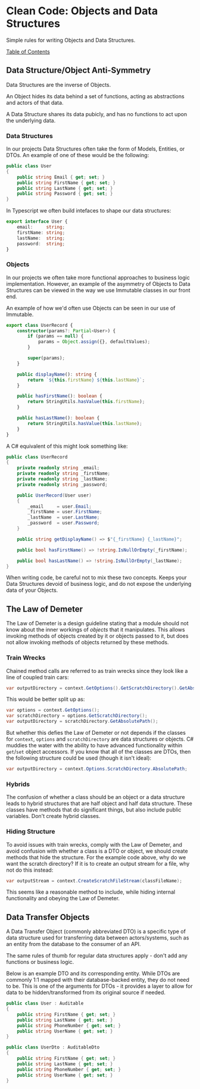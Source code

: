 # Clean Code: Objects and Data Structures

Simple rules for writing Objects and Data Structures.

[Table of Contents](../CLEAN-CODE.md)

## Data Structure/Object Anti-Symmetry

Data Structures are the inverse of Objects.

An Object hides its data behind a set of functions, acting as abstractions and actors of that data.

A Data Structure shares its data pubicly, and has no functions to act upon the underlying data.

### Data Structures

In our projects Data Structures often take the form of Models, Entities, or DTOs. An example of one of these would be the following:

```CS
public class User
{
    public string Email { get; set; }
    public string FirstName { get; set; }
    public string LastName { get; set; }
    public string Password { get; set; }
}
```

In Typescript we often build intefaces to shape our data structures:

```ts
export interface User {
    email:     string;
    firstName: string;
    lastName:  string;
    password:  string;
}
```

### Objects

In our projects we often take more functional approaches to business logic implementation. However, an example of the asymmetry of Objects to Data Structures can be viewed in the way we use Immutable classes in our front end.

An example of how we'd often use Objects can be seen in our use of Immutable.

```ts
export class UserRecord {
    constructor(params?: Partial<User>) {
        if (params == null) {
            params = Object.assign({}, defaultValues);
        }

        super(params);
    }

    public displayName(): string {
        return `${this.firstName} ${this.lastName}`;
    }

    public hasFirstName(): boolean {
        return StringUtils.hasValue(this.firstName);
    }

    public hasLastName(): boolean {
        return StringUtils.hasValue(this.lastName);
    }
}
```

A C# equivalent of this might look something like:

```cs
public class UserRecord
{
    private readonly string _email;
    private readonly string _firstName;
    private readonly string _lastName;
    private readonly string _password;

    public UserRecord(User user)
    {
        _email     = user.Email;
        _firstName = user.FirstName;
        _lastName  = user.LastName;
        _password  = user.Password;
    }

    public string getDisplayName() => $"{_firstName} {_lastName}";

    public bool hasFirstName() => !string.IsNullOrEmpty(_firstName);

    public bool hasLastName() => !string.IsNullOrEmpty(_lastName);
}
```

When writing code, be careful not to mix these two concepts. Keeps your Data Structures devoid of business logic, and do not expose the underlying data of your Objects.

## The Law of Demeter

The Law of Demeter is a design guideline stating that a module should not know about the inner
workings of _objects_ that it manipulates.
This allows invoking methods of objects created by it or objects passed to it, but does not allow
invoking methods of objects returned by these methods.

### Train Wrecks

Chained method calls are referred to as train wrecks since they look like a line of
coupled train cars:

```csharp
var outputDirectory = context.GetOptions().GetScratchDirectory().GetAbsolutePath();
```

This would be better split up as:

```csharp
var options = context.GetOptions();
var scratchDirectory = options.GetScratchDirectory();
var outputDirectory = scratchDirectory.GetAbsolutePath();
```

But whether this defies the Law of Demeter or not depends if the classes for `context`, `options`
and `scratchDirectory` are data structures or objects.
C# muddies the water with the ability to have advanced functionality within `get`/`set` object
accessors.
If you know that all of the classes are DTOs, then the following structure could be used
(though it isn't ideal):

```csharp
var outputDirectory = context.Options.ScratchDirectory.AbsolutePath;
```

### Hybrids

The confusion of whether a class should be an object or a data structure leads to hybrid
structures that are half object and half data structure.
These classes have methods that do significant things, but also include public variables.
Don't create hybrid classes.

### Hiding Structure

To avoid issues with train wrecks, comply with the Law of Demeter, and avoid confusion with
whether a class is a DTO or object, we should create methods that hide the structure.
For the example code above, why do we want the scratch directory?
If it is to create an output stream for a file, why not do this instead:

```csharp
var outputStream = context.CreateScratchFileStream(classFileName);
```

This seems like a reasonable method to include, while hiding internal functionality and obeying
the Law of Demeter.

## Data Transfer Objects

A Data Transfer Object (commonly abbreviated DTO) is a specific type of data structure used for
transferring data between actors/systems, such as an entity from the database to the consumer of an API.

The same rules of thumb for regular data structures apply - don't add any functions or business logic.

Below is an example DTO and its corresponding entity. While DTOs are commonly 1:1 mapped with their
database-backed entity, they do not need to be. This is one of the arguments for DTOs - it provides
a layer to allow for data to be hidden/transformed from its original source if needed.

```cs
public class User : Auditable
{
    public string FirstName { get; set; }
    public string LastName { get; set; }
    public string PhoneNumber { get; set; }
    public string UserName { get; set; }
}
```

```cs
public class UserDto : AuditableDto
{
    public string FirstName { get; set; }
    public string LastName { get; set; }
    public string PhoneNumber { get; set; }
    public string UserName { get; set; }
}
```
